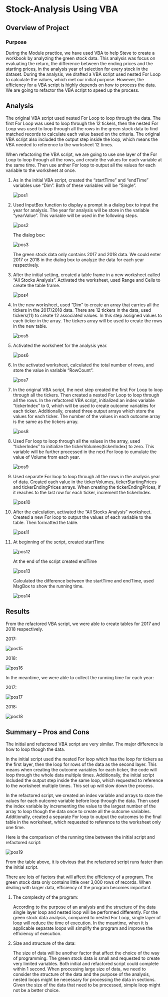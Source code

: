 # Stock-Analysis Using VBA

## Overview of Project

### Purpose

During the Module practice, we have used VBA to help Steve to create a workbook by analyzing the green stock data. This analysis was focus on evaluating the return, the difference between the ending prices and the starting prices, in the analysis year of selection for every stock in the dataset. During the analysis, we drafted a VBA script used nested For Loop to calculate the values, which met our initial purpose. However, the efficiency for a VBA script is highly depends on how to process the data. We are going to refactor the VBA script to speed up the process.  

## Analysis

The original VBA script used nested For Loop to loop through the data. The first For Loop was used to loop through the 12 tickers, then the nested For Loop was used to loop through all the rows in the green stock data to find matched records to calculate each value based on the criteria. The original VBA script also included the output step inside the loop, which means the VBA needed to reference to the worksheet 12 times.  

When refactoring the VBA script, we are going to use one layer of the For Loop to loop through all the rows, and create the values for each variable at the same time. Then use anther For loop to output all the values for each variable to the worksheet at once. 

1.	As in the initial VBA script, created the “startTime” and “endTime” variables use “Dim”. Both of these variables will be “Single”.

    ![pos1](https://user-images.githubusercontent.com/79289806/109896432-eb37ba00-7c5e-11eb-986d-76b0afc20782.png)
 

2.	Used InputBox function to display a prompt in a dialog box to input the year for analysis. The year for analysis will be store in the variable “yearValue”. This variable will be used in the following steps.
 
    ![pos2](https://user-images.githubusercontent.com/79289806/109896433-ebd05080-7c5e-11eb-844c-1530da2fc31c.png)
 
    The dialog box:
 
    ![pos3](https://user-images.githubusercontent.com/79289806/109896434-ebd05080-7c5e-11eb-93c1-ef605034bbd4.png)
    
    The green stock data only contains 2017 and 2018 data. We could enter 2017 or 2018 in the dialog box to analyze the data for each year respectively.

3.	After the initial setting, created a table frame in a new worksheet called “All Stocks Analysis”. Activated the worksheet, used Range and Cells to create the table frame. 

    ![pos4](https://user-images.githubusercontent.com/79289806/109896435-ebd05080-7c5e-11eb-8846-a8382e2be957.png)
 

4.	In the new worksheet, used “Dim” to create an array that carries all the tickers in the 2017/2018 data. There are 12 tickers in the data, used tickers(11) to create 12 associated values. In this step assigned values to each ticker in the array. The tickers array will be used to create the rows in the new table. 
 
    ![pos5](https://user-images.githubusercontent.com/79289806/109896436-ebd05080-7c5e-11eb-8d31-1f9478a1438f.png)

5.	Activated the worksheet for the analysis year.

    ![pos6](https://user-images.githubusercontent.com/79289806/109896438-ebd05080-7c5e-11eb-998c-12f758466b9b.png)

6.	In the activated worksheet, calculated the total number of rows, and store the value in variable “RowCount”.

    ![pos7](https://user-images.githubusercontent.com/79289806/109896440-ebd05080-7c5e-11eb-8384-4dd51cd452a7.png)
 
7.	In the original VBA script, the next step created the first For Loop to loop through all the tickers. Then created a nested For Loop to loop through all the rows. In the refactored VBA script, initialized an index variable “tickerIndex” to 0, which will be used to create outcome variables for each ticker. Additionally, created three output arrays which store the values for each ticker. The number of the values in each outcome array is the same as the tickers array.

    ![pos8](https://user-images.githubusercontent.com/79289806/109896441-ebd05080-7c5e-11eb-9dca-b588b676ea69.png)
 
8.	Used For loop to loop through all the values in the array, used “tickerIndex” to initialize the tickerVolumes(tickerIndex) to zero. This variable will be further processed in the next For loop to cumulate the value of Volume from each year. 
 
    ![pos9](https://user-images.githubusercontent.com/79289806/109896443-ec68e700-7c5e-11eb-80e3-15193eb33ba4.png)
    
9.	Used separate For loop to loop through all the rows in the analysis year of data. Created each value in the tickerVolumes, tickerStartingPrices and tickerEndingPrices arrays. When creating the tickerEndingPrices, if it reaches to the last row for each ticker, increment the tickerIndex. 

    ![pos10](https://user-images.githubusercontent.com/79289806/109896444-ec68e700-7c5e-11eb-897c-8219e62a1e36.png)

10.	After the calculation, activated the “All Stocks Analysis” worksheet. Created a new For loop to output the values of each variable to the table. Then formatted the table. 

    ![pos11](https://user-images.githubusercontent.com/79289806/109896446-ec68e700-7c5e-11eb-88a9-1d81920256b5.png)

11.	At beginning of the script, created startTime

    ![pos12](https://user-images.githubusercontent.com/79289806/109896447-ec68e700-7c5e-11eb-9ead-0780d32f7346.png)
 
    At the end of the script created endTime
    

    ![pos13](https://user-images.githubusercontent.com/79289806/109896448-ec68e700-7c5e-11eb-8727-944e2a600448.png)
    
 
    Calculated the difference between the startTime and endTime, used MsgBox to show the running time.
    

    ![pos14](https://user-images.githubusercontent.com/79289806/109896449-ec68e700-7c5e-11eb-902a-441e104161aa.png)

## Results

From the refactored VBA script, we were able to create tables for 2017 and 2018 respectively.

2017:

![pos15](https://user-images.githubusercontent.com/79289806/109896450-ec68e700-7c5e-11eb-8f38-2ff5ebe84508.png)
 
2018:
 
![pos16](https://user-images.githubusercontent.com/79289806/109896451-ec68e700-7c5e-11eb-857d-ab92f7529ea0.png)

In the meantime, we were able to collect the running time for each year:

2017:
 
![pos17](https://user-images.githubusercontent.com/79289806/109896453-ed017d80-7c5e-11eb-8fd4-269e1d9def7b.png)

2018:
 
![pos18](https://user-images.githubusercontent.com/79289806/109896430-eb37ba00-7c5e-11eb-8a14-60d9d23fdd71.png)

## Summary – Pros and Cons

The initial and refactored VBA script are very similar. The major difference is how to loop though the data. 

In the initial script used the nested For loop which has the loop for tickers as the first layer, then the loop for rows of the data as the second layer. This means when creating the outcome variables for each ticker, the code will loop through the whole data multiple times. Additionally, the initial script included the output step inside the same loop, which requested to reference to the worksheet multiple times. This set up will slow down the process.

In the refactored script, we created an index variable and arrays to store the values for each outcome variable before loop through the data. Then used the index variable by incrementing the value to the largest number of the array to loop though the data once to create all the outcome variables. Additionally, created a separate For loop to output the outcomes to the final table in the worksheet, which requested to reference to the worksheet only one time. 

Here is the comparison of the running time between the initial script and refactored script:

![pos19](https://user-images.githubusercontent.com/79289806/109896431-eb37ba00-7c5e-11eb-9278-57a4ab4e516a.png)

From the table above, it is obvious that the refactored script runs faster than the initial script. 

There are lots of factors that will affect the efficiency of a program.  The green stock data only contains little over 3,000 rows of records. When dealing with larger data, efficiency of the program becomes important. 

1.	The complexity of the program:

    According to the purpose of an analysis and the structure of the data single layer loop and nested loop will be performed differently. For the green stock data analysis,         compared to nested For Loop, single layer of loop will reduce the time of execution. In the meantime, when it is applicable separate loops will simplify the program and         improve the efficiency of execution.

2.	Size and structure of the data:

    The size of data will be another factor that affect the choice of the way of programming. The green stock data is small and requested to create very limited variables. Both     initial and refactored script could complete within 1 second. When processing large size of data, we need to consider the structure of the data and the purpose of the           analysis, nested loops might be necessary for processing the data in sections. Given the size of the data that need to be processed, simple loop might not be a better choice. 
